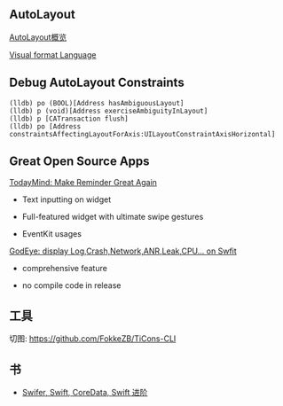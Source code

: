 ## AutoLayout

[AutoLayout概览](https://xuexuefeng.com/autolayout/)

[Visual format Language](https://cloud.githubusercontent.com/assets/349215/24759856/648a3bc2-1b19-11e7-8937-0731ca05f16e.png)

## Debug AutoLayout Constraints

```shell
(lldb) po (BOOL)[Address hasAmbiguousLayout]
(lldb) p (void)[Address exerciseAmbiguityInLayout]
(lldb) p [CATransaction flush]
(lldb) po [Address constraintsAffectingLayoutForAxis:UILayoutConstraintAxisHorizontal]
```

## Great Open Source Apps

[TodayMind: Make Reminder Great Again](https://github.com/cyanzhong/TodayMind)

* Text inputting on widget

* Full-featured widget with ultimate swipe gestures

* EventKit usages


[GodEye: display Log,Crash,Network,ANR,Leak,CPU... on Swfit](https://github.com/zixun/GodEye)

* comprehensive feature

* no compile code in release

## 工具

切图: https://github.com/FokkeZB/TiCons-CLI


## 书

* [Swifer, Swift, CoreData, Swift 进阶](https://store.objccn.io/products/)


